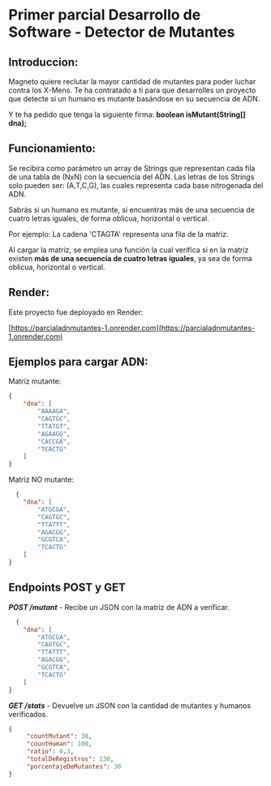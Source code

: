# Primer parcial Desarrollo de Software - Detector de Mutantes

## Introduccion:
Magneto quiere reclutar la mayor cantidad de mutantes para poder luchar contra los X-Mens. Te ha contratado a ti para que desarrolles un proyecto que detecte si un humano es mutante basándose en su secuencia de ADN.

Y te ha pedido que tenga la siguiente firma: <b> boolean isMutant(String[] dna);</b>
     
## Funcionamiento:
Se recibira como parámetro un array de Strings que representan cada fila de una tabla de (NxN) con la secuencia del ADN. Las letras de los Strings solo pueden ser: (A,T,C,G), las cuales representa cada base nitrogenada del ADN.

Sabrás si un humano es mutante, si encuentras más de una secuencia de cuatro letras iguales, de forma oblicua, horizontal o vertical. 

Por ejemplo: La cadena 'CTAGTA' representa una fila de la matriz.

Al cargar la matriz, se emplea una función la cual verifica si en la matriz existen <b> más de una secuencia de cuatro letras iguales</b>, ya sea de forma oblicua, horizontal o vertical.

## Render:
Este proyecto fue deployado en Render: 

[https://parcialadnmutantes-1.onrender.com](https://parcialadnmutantes-1.onrender.com)

## Ejemplos para cargar ADN:

  Matriz mutante:
  
```json
{
    "dna": [
        "AAAAGA",
        "CAGTGC",
        "TTATGT",
        "AGAAGG",
        "CACCGA",
        "TCACTG"
    ]
}
```

  Matriz NO mutante:
  
```json
  {
    "dna": [
        "ATGCGA",
        "CAGTGC",
        "TTATTT",
        "AGACGG",
        "GCGTCA",
        "TCACTG"
    ]
}
```
## Endpoints POST y GET

 <b>*POST /mutant*</b> - Recibe un JSON con la matriz de ADN a verificar.
```json
  {
    "dna": [
        "ATGCGA",
        "CAGTGC",
        "TTATTT",
        "AGACGG",
        "GCGTCA",
        "TCACTG"
    ]
}
```
<b> *GET /stats*</b> - Devuelve un JSON con la cantidad de mutantes y humanos verificados.
```json
{
     "countMutant": 30,
     "countHuman": 100,
     "ratio": 0.3,
     "totalDeRegistros": 130,
     "porcentajeDeMutantes": 30
}
```
